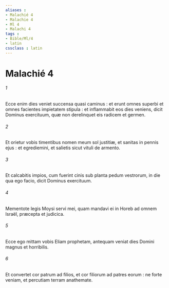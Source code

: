```yaml
---
aliases : 
- Malachié 4
- Malachie 4
- Ml 4
- Malachi 4
tags : 
- Bible/Ml/4
- latin
cssclass : latin
---
```


# Malachié 4

###### 1
Ecce enim dies veniet succensa quasi caminus : et erunt omnes superbi et omnes facientes impietatem stipula : et inflammabit eos dies veniens, dicit Dominus exercituum, quæ non derelinquet eis radicem et germen.
###### 2
Et orietur vobis timentibus nomen meum sol justitiæ, et sanitas in pennis ejus : et egrediemini, et salietis sicut vituli de armento.
###### 3
Et calcabitis impios, cum fuerint cinis sub planta pedum vestrorum, in die qua ego facio, dicit Dominus exercituum.
###### 4
Mementote legis Moysi servi mei, quam mandavi ei in Horeb ad omnem Israël, præcepta et judicica.
###### 5
Ecce ego mittam vobis Eliam prophetam, antequam veniat dies Domini magnus et horribilis.
###### 6
Et convertet cor patrum ad filios, et cor filiorum ad patres eorum : ne forte veniam, et percutiam terram anathemate.
